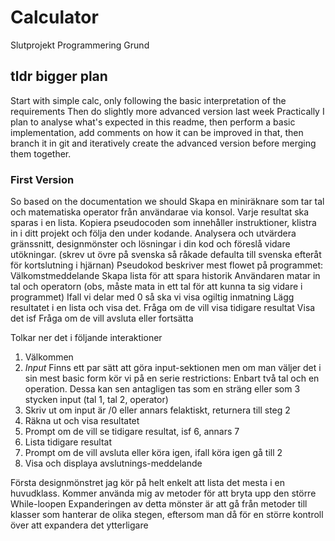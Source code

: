 # Calculator
Slutprojekt Programmering Grund

## tldr bigger plan
Start with simple calc, only following the basic interpretation of the requirements
Then do slightly more advanced version last week
Practically I plan to analyse what's expected in this readme, then perform a basic implementation, add comments on how it can be improved in that, then branch it in git and iteratively create the advanced version before merging them together. 

### First Version
So based on the documentation we should
Skapa en miniräknare som tar tal och matematiska operator från användarae via konsol. Varje resultat ska sparas i en lista. Kopiera pseudocoden som innehåller instruktioner, klistra in i ditt projekt och följa den under kodande. Analysera och utvärdera gränssnitt, designmönster och lösningar i din kod och föreslå vidare utökningar.
(skrev ut övre på svenska så råkade defaulta till svenska efteråt för kortslutning i hjärnan)
Pseudokod beskriver mest flowet på programmet:
Välkomstmeddelande
Skapa lista för att spara historik
Användaren matar in tal och operatorn (obs, måste mata in ett tal för att kunna ta sig vidare i programmet)
Ifall vi delar med 0 så ska vi visa ogiltig inmatning
Lägg resultatet i en lista och visa det. 
Fråga om de vill visa tidigare resultat
Visa det isf
Fråga om de vill avsluta eller fortsätta

Tolkar ner det i följande interaktioner
1. Välkommen
2. *Input*
Finns ett par sätt att göra input-sektionen men om man väljer det i sin mest basic form kör vi på en serie restrictions: Enbart två tal och en operation. Dessa kan sen antagligen tas som en sträng eller som 3 stycken input (tal 1, tal 2, operator) 
3. Skriv ut om input är /0 eller annars felaktiskt, returnera till steg 2
4. Räkna ut och visa resultatet
5. Prompt om de vill se tidigare resultat, isf 6, annars 7
6. Lista tidigare resultat
7. Prompt om de vill avsluta eller köra igen, ifall köra igen gå till 2
8. Visa och displaya avslutnings-meddelande

Första designmönstret jag kör på helt enkelt att lista det mesta i en huvudklass. Kommer använda mig av metoder för att bryta upp den större While-loopen
Expanderingen av detta mönster är att gå från metoder till klasser som hanterar de olika stegen, eftersom man då för en större kontroll över att expandera det ytterligare
